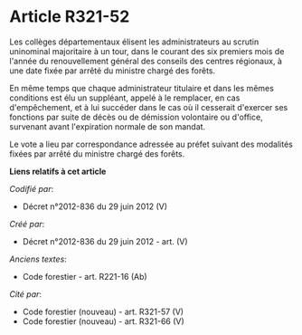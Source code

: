 # Article R321-52

Les collèges départementaux élisent les administrateurs au scrutin uninominal majoritaire à un tour, dans le courant des six
premiers mois de l'année du renouvellement général des conseils des centres régionaux, à une date fixée par arrêté du
ministre chargé des forêts.

En même temps que chaque administrateur titulaire et dans les mêmes conditions est élu un suppléant, appelé à le remplacer,
en cas d'empêchement, et à lui succéder dans le cas où il cesserait d'exercer ses fonctions par suite de décès ou de
démission volontaire ou d'office, survenant avant l'expiration normale de son mandat.

Le vote a lieu par correspondance adressée au préfet suivant des modalités fixées par arrêté du ministre chargé des forêts.

**Liens relatifs à cet article**

_Codifié par_:

  - Décret n°2012-836 du 29 juin 2012 (V)

_Créé par_:

  - Décret n°2012-836 du 29 juin 2012 - art. (V)

_Anciens textes_:

  - Code forestier - art. R221-16 (Ab)

_Cité par_:

  - Code forestier (nouveau) - art. R321-57 (V)
  - Code forestier (nouveau) - art. R321-66 (V)
